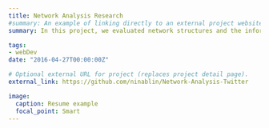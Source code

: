 ```yaml
---
title: Network Analysis Research
#summary: An example of linking directly to an external project website using `external_link`.
summary: In this project, we evaluated network structures and the information ecosystem of Twitter with a dataset of over 100k users from Kaggle. We conducted community detection,  network structural analysis, and influence estimation based on user behavior, hashtag content analysis, and several network analysis algorithms. 

tags:
- webDev
date: "2016-04-27T00:00:00Z"

# Optional external URL for project (replaces project detail page).
external_link: https://github.com/ninablin/Network-Analysis-Twitter

image:
  caption: Resume example
  focal_point: Smart
---
```


